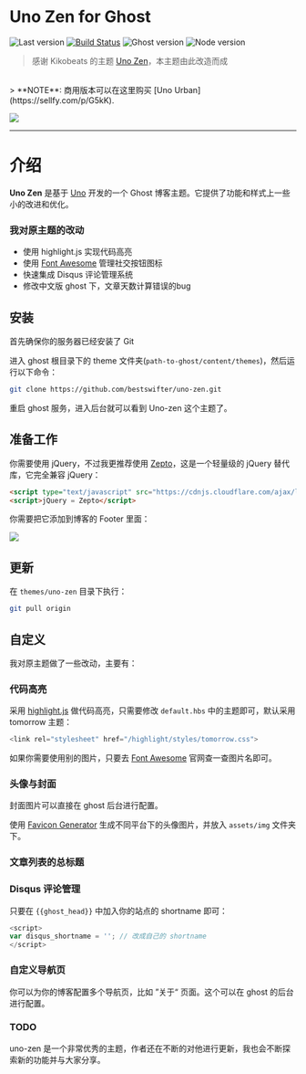 # Uno Zen for Ghost

![Last version](https://img.shields.io/github/tag/bestswifter/uno-zen.svg?style=flat-square)
[![Build Status](http://img.shields.io/travis/Kikobeats/uno-zen/master.svg?style=flat-square)](https://travis-ci.org/Kikobeats/uno-zen)
![Ghost version](https://img.shields.io/badge/Ghost-0.8.x-brightgreen.svg?style=flat-square)
![Node version](https://img.shields.io/node/v/uno-zen.svg?style=flat-square)


> 感谢 Kikobeats 的主题 [Uno Zen](https://github.com/Kikobeats/uno-zen)，本主题由此改造而成
<br>
> **NOTE**: 商用版本可以在这里购买 [Uno Urban](https://sellfy.com/p/G5kK).

[<img src="http://i.imgur.com/LCSB4Ca.jpg">](http://kikobeats.com)

---

# 介绍

**Uno Zen** 是基于 [Uno](https://github.com/daleanthony/Uno) 开发的一个 Ghost 博客主题。它提供了功能和样式上一些小的改进和优化。

### 我对原主题的改动

* 使用 highlight.js 实现代码高亮
* 使用 [Font Awesome](http://fontawesome.io/) 管理社交按钮图标
* 快速集成 Disqus 评论管理系统
* 修改中文版 ghost 下，文章天数计算错误的bug


## 安装

首先确保你的服务器已经安装了 Git

进入 ghost 根目录下的 theme 文件夹(`path-to-ghost/content/themes`)，然后运行以下命令：

```bash
git clone https://github.com/bestswifter/uno-zen.git
```

重启 ghost 服务，进入后台就可以看到 Uno-zen 这个主题了。

## 准备工作

你需要使用 jQuery，不过我更推荐使用 [Zepto](https://github.com/madrobby/zepto)，这是一个轻量级的 jQuery 替代库，它完全兼容 jQuery：

```html
<script type="text/javascript" src="https://cdnjs.cloudflare.com/ajax/libs/zepto/1.1.6/zepto.min.js"></script>
<script>jQuery = Zepto</script>
```

你需要把它添加到博客的 Footer 里面：

![](http://i.imgur.com/xUXdFeH.png)

## 更新

在 `themes/uno-zen` 目录下执行：

```bash
git pull origin
``` 

## 自定义

我对原主题做了一些改动，主要有：

### 代码高亮

采用 [highlight.js](https://highlightjs.org/) 做代码高亮，只需要修改 `default.hbs` 中的主题即可，默认采用 tomorrow 主题：

```js
<link rel="stylesheet" href="/highlight/styles/tomorrow.css">
```



如果你需要使用别的图片，只要去 [Font Awesome](http://fontawesome.io/) 官网查一查图片名即可。

### 头像与封面

封面图片可以直接在 ghost 后台进行配置。

使用 [Favicon Generator](http://realfavicongenerator.net/) 生成不同平台下的头像图片，并放入 `assets/img` 文件夹下。

### 文章列表的总标题



### Disqus 评论管理

只要在 `{{ghost_head}}` 中加入你的站点的 shortname 即可：

```js
<script>
var disqus_shortname = ''; // 改成自己的 shortname
</script>
```



### 自定义导航页

你可以为你的博客配置多个导航页，比如 ”关于“ 页面。这个可以在 ghost 的后台进行配置。

### TODO

uno-zen 是一个非常优秀的主题，作者还在不断的对他进行更新，我也会不断探索新的功能并与大家分享。


